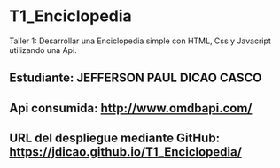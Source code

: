 # T1_Enciclopedia
Taller 1: Desarrollar una Enciclopedia simple con HTML, Css y Javacript utilizando una Api.

## Estudiante: JEFFERSON PAUL DICAO CASCO

## Api consumida: http://www.omdbapi.com/

## URL del despliegue mediante GitHub: https://jdicao.github.io/T1_Enciclopedia/
